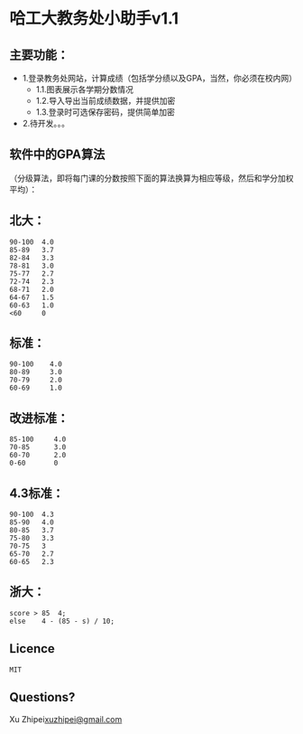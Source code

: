 ﻿哈工大教务处小助手v1.1
======================
主要功能：
----------
 - 1.登录教务处网站，计算成绩（包括学分绩以及GPA，当然，你必须在校内网）
	 - 1.1.图表展示各学期分数情况
	 - 1.2.导入导出当前成绩数据，并提供加密
	 - 1.3.登录时可选保存密码，提供简单加密
 - 2.待开发。。。


软件中的GPA算法
----------------
（分级算法，即将每门课的分数按照下面的算法换算为相应等级，然后和学分加权平均）：

北大：
-----------
	90-100  4.0   
	85-89   3.7   
	82-84   3.3   
	78-81   3.0   
	75-77   2.7   
	72-74   2.3   
	68-71   2.0   
	64-67   1.5   
	60-63   1.0   
	<60     0

标准：
-----------
	90-100    4.0  
	80-89     3.0   
	70-79     2.0  
	60-69     1.0
改进标准：
-----------
	85-100     4.0  
	70-85      3.0  
	60-70      2.0  
	0-60       0
4.3标准：
-----------
	90-100  4.3  
	85-90   4.0  
	80-85   3.7  
	75-80   3.3  
	70-75   3  
	65-70   2.7  
	60-65   2.3
浙大：
-----------
	score > 85	4;
	else	4 - (85 - s) / 10;

Licence
----------
	MIT

Questions?
-----------
Xu Zhipei<xuzhipei@gmail.com>